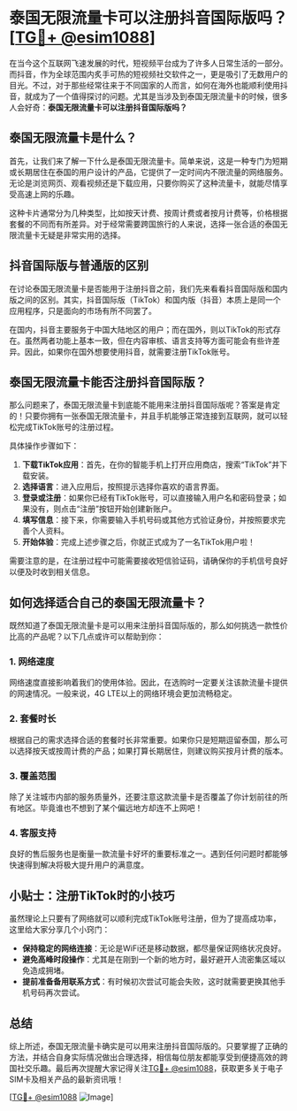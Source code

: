 # 泰国无限流量卡可以注册抖音国际版吗？[[TG💪+ @esim1088](https://t.me/s/esim1088)]

在当今这个互联网飞速发展的时代，短视频平台成为了许多人日常生活的一部分。而抖音，作为全球范围内炙手可热的短视频社交软件之一，更是吸引了无数用户的目光。不过，对于那些经常往来于不同国家的人而言，如何在海外也能顺利使用抖音，就成为了一个值得探讨的问题。尤其是当涉及到泰国无限流量卡的时候，很多人会好奇：**泰国无限流量卡可以注册抖音国际版吗？**

## 泰国无限流量卡是什么？

首先，让我们来了解一下什么是泰国无限流量卡。简单来说，这是一种专门为短期或长期居住在泰国的用户设计的产品，它提供了一定时间内不限流量的网络服务。无论是浏览网页、观看视频还是下载应用，只要你购买了这种流量卡，就能尽情享受高速上网的乐趣。

这种卡片通常分为几种类型，比如按天计费、按周计费或者按月计费等，价格根据套餐的不同而有所差异。对于经常需要跨国旅行的人来说，选择一张合适的泰国无限流量卡无疑是非常实用的选择。

## 抖音国际版与普通版的区别

在讨论泰国无限流量卡是否能用于注册抖音之前，我们先来看看抖音国际版和国内版之间的区别。其实，抖音国际版（TikTok）和国内版（抖音）本质上是同一个应用程序，只是面向的市场有所不同罢了。

在国内，抖音主要服务于中国大陆地区的用户；而在国外，则以TikTok的形式存在。虽然两者功能上基本一致，但在内容审核、语言支持等方面可能会有些许差异。因此，如果你在国外想要使用抖音，就需要注册TikTok账号。

## 泰国无限流量卡能否注册抖音国际版？

那么问题来了，泰国无限流量卡到底能不能用来注册抖音国际版呢？答案是肯定的！只要你拥有一张泰国无限流量卡，并且手机能够正常连接到互联网，就可以轻松完成TikTok账号的注册过程。

具体操作步骤如下：

1. **下载TikTok应用**：首先，在你的智能手机上打开应用商店，搜索“TikTok”并下载安装。
2. **选择语言**：进入应用后，按照提示选择你喜欢的语言界面。
3. **登录或注册**：如果你已经有TikTok账号，可以直接输入用户名和密码登录；如果没有，则点击“注册”按钮开始创建新账户。
4. **填写信息**：接下来，你需要输入手机号码或其他方式验证身份，并按照要求完善个人资料。
5. **开始体验**：完成上述步骤之后，你就正式成为了一名TikTok用户啦！

需要注意的是，在注册过程中可能需要接收短信验证码，请确保你的手机信号良好以便及时收到相关信息。

## 如何选择适合自己的泰国无限流量卡？

既然知道了泰国无限流量卡是可以用来注册抖音国际版的，那么如何挑选一款性价比高的产品呢？以下几点或许可以帮助到你：

### 1. 网络速度
网络速度直接影响着我们的使用体验。因此，在选购时一定要关注该款流量卡提供的网速情况。一般来说，4G LTE以上的网络环境会更加流畅稳定。

### 2. 套餐时长
根据自己的需求选择合适的套餐时长非常重要。如果你只是短期逗留泰国，那么可以选择按天或按周计费的产品；如果打算长期居住，则建议购买按月计费的版本。

### 3. 覆盖范围
除了关注城市内部的服务质量外，还要注意这款流量卡是否覆盖了你计划前往的所有地区。毕竟谁也不想到了某个偏远地方却连不上网吧！

### 4. 客服支持
良好的售后服务也是衡量一款流量卡好坏的重要标准之一。遇到任何问题时都能够快速得到解决将极大提升用户的满意度。

## 小贴士：注册TikTok时的小技巧

虽然理论上只要有了网络就可以顺利完成TikTok账号注册，但为了提高成功率，这里给大家分享几个小窍门：

- **保持稳定的网络连接**：无论是WiFi还是移动数据，都尽量保证网络状况良好。
- **避免高峰时段操作**：尤其是在刚到一个新的地方时，最好避开人流密集区域以免造成拥堵。
- **提前准备备用联系方式**：有时候初次尝试可能会失败，这时就需要更换其他手机号码再次尝试。

## 总结

综上所述，泰国无限流量卡确实是可以用来注册抖音国际版的。只要掌握了正确的方法，并结合自身实际情况做出合理选择，相信每位朋友都能享受到便捷高效的跨国社交乐趣。最后再次提醒大家记得关注[TG💪+ @esim1088](https://t.me/s/esim1088)，获取更多关于电子SIM卡及相关产品的最新资讯哦！

[[TG💪+ @esim1088](https://t.me/s/esim1088) ![Image](https://i.postimg.cc/4NQfJmqS/Snipaste-2025-05-13-00-14-12.png)]
